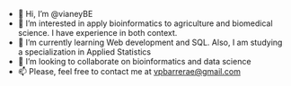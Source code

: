 - 👋 Hi, I’m @vianeyBE
- 👀 I’m interested in apply bioinformatics to agriculture and biomedical science. I have experience in both context.
- 🌱 I’m currently learning Web development and SQL. Also, I am studying a specialization in Applied Statistics  
- 💞️ I’m looking to collaborate on bioinformatics and data science
- 📫 Please, feel free to contact me at vpbarrerae@gmail.com 

<!---
vianeyBE/vianeyBE is a ✨ special ✨ repository because its `README.md` (this file) appears on your GitHub profile.
You can click the Preview link to take a look at your changes.
--->
